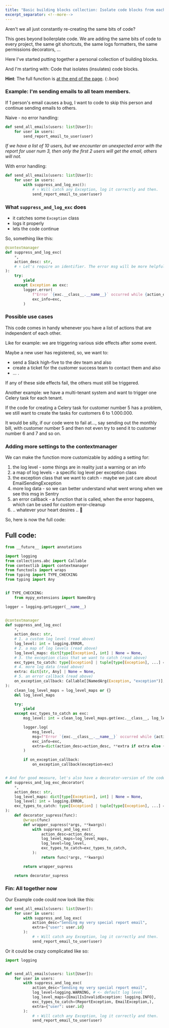 ```yaml
---
title: "Basic building blocks collection: Isolate code blocks from each other?"
excerpt_separator: <!--more-->
---
```


Aren't we all just constantly re-creating the same bits of code?

This goes beyond boilerplate code. We are adding the same bits of code to every project, the same 
git shortcuts, the same logs formatters, the same permissions decorators, ... 

Here I've started putting together a personal collection of building blocks. 

And I'm starting with: Code that isolates (insulates) code blocks. 

<!--more-->

**Hint**: The full function is [at the end of the page](#full-code).
{:.box}

### Example: I'm sending emails to all team members. 

If 1 person's email causes a bug, I want to code to skip this person and continue sending emails to others.

Naive - no error handling:
```python
def send_all_emails(users: list[User]):
    for user in users:
        send_report_email_to_user(user)
```
*If we have a list of 10 users, but we encounter an unexpected error
with the report for user num 3, then only the first 2 users will get the email, others will not.*

With error handling:
```python
def send_all_emails(users: list[User]):
    for user in users:
        with suppress_and_log_exc():
            # ↑ Will catch any Exception, log it correctly and then. 
            send_report_email_to_user(user)
```

### What `suppress_and_log_exc` does

- it catches some `Exception` class
- logs it properly
- lets the code continue

So, something like this:

```python
@contextmanager
def suppress_and_log_exc(
    *,
    action_desc: str,
    # ↑ Let's require an identifier. The error msg will be more helpful this way.
):
    try:
        yield
    except Exception as exc:
        logger.error(
            f"Error `{exc.__class__.__name__}` occurred while {action_desc}",
            exc_info=exc,
        )
```

### Possible use cases

This code comes in handy whenever you have a list of actions that are independent of each other.

Like for example: we are triggering various side effects after some event.

Maybe a new user has registered, so, we want to:
- send a Slack high-five to the dev team and also 
- create a ticket for the customer success team to contact them and also 
- ... . 

If any of these side effects fail, the others must still be triggered.

Another example: we have a multi-tenant system and want to trigger one Celery task for each tenant.

If the code for creating a Celery task for customer number 5 has a problem, we still want to create the tasks for customers 6 to 1.000.000. 

It would be silly, if our code were to fail at...,  say sending out the monthly bill, with customer number 5 and then not even try to send it to customer number 6 and 7 and so on. 


### Adding more settings to the contextmanager

We can make the function more customizable by adding a setting for:
1. the log level - some things are in reality just a warning or an info
2. a map of log levels - a specific log level per exception class
3. the exception class that we want to catch - maybe we just care about EmailSendingException
4. more log data - so we can better understand what went wrong when we see this msg in Sentry
5. an error callback - a function that is called, when the error happens, which can be used for custom error-cleanup
6. .. whatever your heart desires .. 💖

So, here is now the full code:


## <a name="full-code"></a>Full code:

```py
from __future__ import annotations

import logging
from collections.abc import Callable
from contextlib import contextmanager
from functools import wraps
from typing import TYPE_CHECKING
from typing import Any


if TYPE_CHECKING:
    from mypy_extensions import NamedArg

logger = logging.getLogger(__name__)


@contextmanager
def suppress_and_log_exc(
    *,
    action_desc: str,
    # 1. a custom log level (read above)
    log_level: int = logging.ERROR,
    # 2. a map of log levels (read above)
    log_level_maps: dict[type[Exception], int] | None = None,
    # 3. the exception class that we want to catch (read above)
    exc_types_to_catch: type[Exception] | tuple[type[Exception], ...] = Exception,
    # 4. more log data (read above)
    extra: dict[str, Any] | None = None,
    # 5. an error callback (read above)
    on_exception_callback: Callable[[NamedArg(Exception, "exception")], None] | None = None,
):
    clean_log_level_maps = log_level_maps or {}
    del log_level_maps

    try:
        yield
    except exc_types_to_catch as exc:
        msg_level: int = clean_log_level_maps.get(exc.__class__, log_level)

        logger.log(
            msg_level,
            msg=f"Error `{exc.__class__.__name__}` occurred while {action_desc}",
            exc_info=exc,
            extra=dict(action_desc=action_desc, **extra if extra else {}),
        )

        if on_exception_callback:
            on_exception_callback(exception=exc)


# And for good measure, let's also have a decorator-version of the code            
def suppress_and_log_exc_decorator(
    *,
    action_desc: str,
    log_level_maps: dict[type[Exception], int] | None = None,
    log_level: int = logging.ERROR,
    exc_types_to_catch: type[Exception] | tuple[type[Exception], ...] = Exception,
):
    def decorator_supress(func):
        @wraps(func)
        def wrapper_supress(*args, **kwargs):
            with suppress_and_log_exc(
                action_desc=action_desc,
                log_level_maps=log_level_maps,
                log_level=log_level,
                exc_types_to_catch=exc_types_to_catch,
            ):
                return func(*args, **kwargs)

        return wrapper_supress

    return decorator_supress

```

### Fin: All together now

Our Example code could now look like this:

```python
def send_all_emails(users: list[User]):
    for user in users:
        with suppress_and_log_exc(
            action_desc="Sending my very special report email",
            extra={"user": user.id}
        ):
            # ↑ Will catch any Exception, log it correctly and then. 
            send_report_email_to_user(user)
```

Or it could be crazy complicated like so:

```python
import logging


def send_all_emails(users: list[User]):
    for user in users:
        with suppress_and_log_exc(
            action_desc="Sending my very special report email",
            log_level=logging.WARNING, # <- default log level
            log_level_maps={EmailIsInvalidException: logging.INFO},
            exc_types_to_catch=(ReportException, EmailException,),
            extra={"user": user.id}
        ):
            # ↑ Will catch any Exception, log it correctly and then. 
            send_report_email_to_user(user)
```

